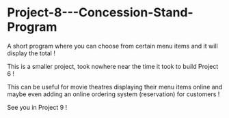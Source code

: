 # Project-8---Concession-Stand-Program
A short program where you can choose from certain menu items and it will display the total !

This is a smaller project, took nowhere near the time it took to build Project 6 ! 

This can be useful for movie theatres displaying their menu items online and maybe even adding an online ordering system (reservation) for customers !

See you in Project 9 !
